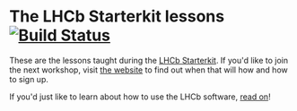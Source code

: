 # The LHCb Starterkit lessons [![Build Status](https://travis-ci.org/lhcb/starterkit-lessons.svg?branch=master)](https://travis-ci.org/lhcb/starterkit-lessons)

These are the lessons taught during the [LHCb Starterkit][starterkit]. If 
you'd like to join the next workshop, visit [the website][starterkit] to find 
out when that will how and how to sign up.

If you'd just like to learn about how to use the LHCb software, [read 
on](first-analysis-steps)!

[starterkit]: https://lhcb.github.io/starterkit
